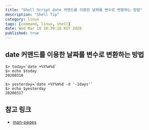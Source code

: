 ```yaml
---
title: "Shell Script date 커맨드를 이용한 날짜를 변수로 변환하는 방법"
description: "Shell Tip"
category: linux 
tags: [command, linux, shell]
date: Wed Mar 18 10:39:28 KST 2020
published: true
---
```


## date 커맨드를 이용한 날짜를 변수로 변환하는 방법
```shell
$> today=`date +%Y%m%d`
$> echo $today
20200318
```

```shell
$> yesterday=`date +%Y%m%d -d '-1days'`
$> echo $yesterday
20200317
```

## 참고 링크
* [man-pages][1]

[1]: http://man7.org/linux/man-pages/man1/date.1.html "date man-page"

